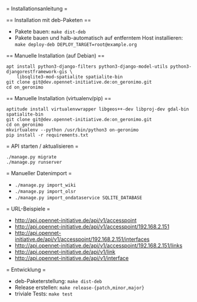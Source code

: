 = Installationsanleitung =

== Installation mit deb-Paketen ==

* Pakete bauen: `make dist-deb`
* Pakete bauen und halb-automatisch auf entferntem Host installieren:
  `make deploy-deb DEPLOY_TARGET=root@example.org`

== Manuelle Installation (auf Debian) ==

```shell
apt install python3-django-filters python3-django-model-utils python3-djangorestframework-gis \
	libsqlite3-mod-spatialite spatialite-bin
git clone git@dev.opennet-initiative.de:on_geronimo.git
cd on_geronimo
```


== Manuelle Installation (virtualenv/pip) ==

```shell
aptitude install virtualenvwrapper libgeos++-dev libproj-dev gdal-bin spatialite-bin
git clone git@dev.opennet-initiative.de:on_geronimo.git
cd on_geronimo
mkvirtualenv --python /usr/bin/python3 on-geronimo
pip install -r requirements.txt
```


= API starten / aktualisieren =
```shell
./manage.py migrate
./manage.py runserver
```


= Manueller Datenimport =

* `./manage.py import_wiki`
* `./manage.py import_olsr`
* `./manage.py import_ondataservice SQLITE_DATABASE`


= URL-Beispiele =

* http://api.opennet-initiative.de/api/v1/accesspoint
* http://api.opennet-initiative.de/api/v1/accesspoint/192.168.2.151
* http://api.opennet-initiative.de/api/v1/accesspoint/192.168.2.151/interfaces
* http://api.opennet-initiative.de/api/v1/accesspoint/192.168.2.151/links
* http://api.opennet-initiative.de/api/v1/link
* http://api.opennet-initiative.de/api/v1/interface


= Entwicklung =
* deb-Paketerstellung: `make dist-deb`
* Release erstellen: `make release-{patch,minor,major}`
* triviale Tests: `make test`
